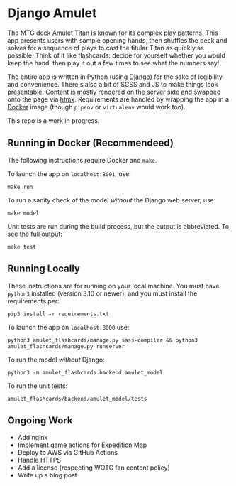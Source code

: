 # Django Amulet

The MTG deck [Amulet Titan][mtggoldfish] is known for its complex play patterns. 
This app presents users with sample opening hands, then shuffles the deck and solves for a sequence of plays to cast the titular Titan as quickly as possible. 
Think of it like flashcards: decide for yourself whether you would keep the hand, then play it out a few times to see what the numbers say!

The entire app is written in Python (using [Django][django]) for the sake of legibility and convenience.
There's also a bit of SCSS and JS to make things look presentable.
Content is mostly rendered on the server side and swapped onto the page via [htmx][htmx]. 
Requirements are handled by wrapping the app in a [Docker][docker] image (though `pipenv` or `virtualenv` would work too). 

This repo is a work in progress. 

## Running in Docker (Recommendeed)

The following instructions require Docker and `make`.

To launch the app on `localhost:8001`, use:
```
make run
```

To run a sanity check of the model *without* the Django web server, use:
```
make model
```

Unit tests are run during the build process, but the output is abbreviated. To see the full output:
```
make test
```

## Running Locally

These instructions are for running on your local machine. You must have `python3` installed (version 3.10 or newer), and you must install the requirements per:
```
pip3 install -r requirements.txt
```

To launch the app on `localhost:8000` use:
```
python3 amulet_flashcards/manage.py sass-compiler && python3 amulet_flashcards/manage.py runserver
```

To run the model *without* Django:
```
python3 -m amulet_flashcards.backend.amulet_model
```

To run the unit tests:
```
amulet_flashcards/backend/amulet_model/tests
```

## Ongoing Work

- Add nginx
- Implement game actions for Expedition Map
- Deploy to AWS via GitHub Actions
- Handle HTTPS
- Add a license (respecting WOTC fan content policy)
- Write up a blog post

[docker]: https://www.docker.com/
[mtggoldfish]: https://www.mtggoldfish.com/archetype/amulet-titan
[django]: https://www.djangoproject.com/
[github]: https://github.com/charles-uno/django-amulet
[blog]: https://charles.uno/amulet-simulation
[htmx]: https://htpx.org
